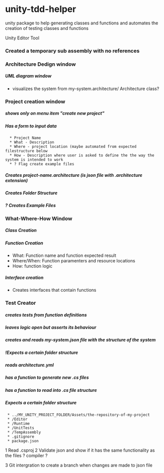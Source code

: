 # unity-tdd-helper
unity package to help generating classes and functions and automates the creation of testing classes and functions



Unity Editor Tool


 ### Created a temporary sub assembly with no references
  

### Architecture Dedign window   
##### UML diagram window
  * visualizes the system from my-system.architecture/ Architecture class?

### Project creation window
  ##### shows only on menu item "create new project"
  ##### Has a form to input data
      * Project Name
      * What - Description
      * Where - project location (maybe automated from expected filestructure below
      * How - Description where user is asked to define the the way the system is intended to work
      * ? Flag create example files

  ##### Creates project-name.architecture (is json file with .architecture extension)
  ##### Creates Folder Structure
  ##### ? Creates Example Files

### What-Where-How Window
##### Class Creation


##### Function Creation

  * What: Function name and function expected result
  * Where/When: Function paramenters and resource locations
  * How: function logic
  
##### Interface creation
  * Creates interfaces that contain functions


### Test Creator

  ##### creates tests from function definitions
  ##### leaves logic open but asserts its behaviour


  ##### creates and reads  my-system.json file with the structure of the system
  ##### !Expects a certain folder structure

  ##### reads architecture.yml
  
  ##### has a function to generate new .cs files


  ##### has a function to read into .cs file structure
 
  ##### Expects a certain folder structure
     * ../MY_UNITY_PROJECT_FOLDER/Assets/the-repository-of-my-project
     * /Editor
     * /Runtime
     * /UnitTests
     * /TempAssembly
     * .gitignore
     * package.json
      
  1 Read .csproj
  2 Validate json and show if it has the same functionality as the files ? compiler ? 
  
  3 Git intergration to create a branch when changes are made to json file


